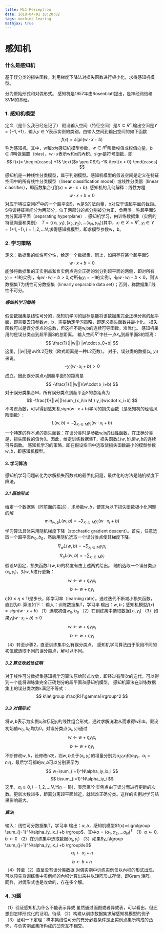 ```yaml
---
title: ML1-Perceptron
date: 2018-04-01 18:20:02
tags: machine learing
mathjax: true
---
```

# 感知机
### 什么是感知机
基于误分类的损失函数，利用梯度下降法对损失函数进行极小化，求得感知机模型。
<!-- more -->
分为原始形式和对偶形式。
感知机是1957年由Rosenblatt提出，是神经网络和SVM的基础。

### 1. 感知机模型
定义（是什么我已经忘记了）
假设输入空间（特征空间）是$X \subseteq R^n$,输出空间是$Y = \{ -1,+1 \}$，输入$y\in Y$表示实例的类别。由输入空间到输出空间的如下函数
$$
f(x)=sign (w\cdot x + b)
$$
称为感知机。其中，w和b为感知机模型参数，$w \in R^n$叫做权值或权值向量，$b \in R$叫做偏置（bias），$w \cdot x$表示w和x的內积。sign是符号函数，即
$$
f(x)=
\begin{cases}
+1& \text{$x \geq 0$}\\
-1& \text{x < 0}
\end{cases}
$$
感知机是一种线性分类模型，属于判别模型。感知机模型的假设空间是定义在特征空间中的所有线性分类模型（linear classification model）或线性分类器（linear classifier），即函数集合$\{f|f(x)=w\cdot x+b\}$.
感知机的几何解释：线性方程
$$
w\cdot x+b=0
$$
对应于特征空间$R^n$中的一个超平面S，w是S的法向量，b对应于该超平面的截距。S将该特征空间分为两部分，位于两部分的点分别被分为正、负两类。称超平面S为分离超平面（separating hyperplane）.
​	感知机学习，由训练数据集（实例的特征向量和类别）
​	$T=\{(x_1,y_1),(x_2,y_2),...(x_N,y_N)\}$其中，$x_i \in X=R^n,y_i \in Y=\{+1,-1\},i=1,2,...N$,求得感知机模型，即求模型参数w，b。

### 2. 学习策略
定义：数据集的线性可分性，给定一个数据集，同上，如果存在某个超平面S
$$
w\cdot x+b=0
$$
能够将数据集的正实例点和负实例点完全正确的划分到超平面的两侧，即对所有$y_i=+1$的实例i，有$w\cdot w_i+b>0$,对所有$y_i=-1$的实例i，有$w\cdot w_i+b<0$，则该数据集T为线性可分数据集（linearly separable data set）；否则，称数据集T线性不可分。

##### 感知机学习策略
假设数据集是线性可分的，感知机学习的目标是能将该数据集完全正确分离的超平面，即需要去顶参数w，b，需要确定学习策略，即定义损失函数并最小化。
损失函数可以是误分类点的总数，但这样不是w,b的连续可导函数，难优化。
感知机采用的是误分类点到超平面S的总距离。
输入空间$R^n$中任一点$x_o$到超平面S的距离：
$$
\frac{1}{||w||} |w\cdot x_0+b|
$$
这里，$||w||$是$w的L2$范数（欧式距离是一种$L2$范数）。
对于，误分类的数据$(x_i,y_i)$来说，
$$
-y_i(w\cdot x_i +b)>0
$$
成立。因此误分类点$x_i$到超平面S的距离是
$$
-\frac{1}{||w||}(w\cdot x_i+b)
$$
对于误分类集合M，所有误分类点到超平面S的总距离为
$$
-\frac{1}{||w||}\sum_{x_i\in M } y_i(w\cdot x_i+b)
$$
不考虑范数，可以得到感知机$sign(w\cdot x+b)$学习的损失函数（是感知机的经验风险函数）:
$$
L(w,b)=-\sum_{x_i\in M } y_i(w\cdot x_i+b)
$$
一个特定的样本点的损失函数：在误分类时是参数w,b的线性函数，在正确分类是，损失函数的值为0。因此，给定训练数据集T，损失函数$L(w,b)是w,b$的连续可导函数。
感知机学习的策略，即在假设空间中选取使损失函数最小的模型参数$w,b$，即感知机模型。

#### 3. 学习算法
感知机学习问题转化为求解损失函数式的最优化问题，最优化的方法是随机梯度下降法。
##### 3.1 原始形式
给定一个数据集（同前面的描述），求参数$w,b$，使其为以下损失函数极小化问题的解
$$
\min_{w,b}L(w,b)=-\sum_{x_i\in M } y_i(w\cdot x_i+b)
$$
学习算法具体采用随机梯度下降（stochastic gradient descent）。首先，任意选取一个超平面$w_0,b_0$，然后用随机选取一个误分类点使其梯度下降。
$$
\nabla_wL(w,b)=-\sum_{x_i\in M}y_ix_i
$$
$$
\nabla_bL(w,b)=-\sum_{x_i\in M}y_i
$$
假设M固定，损失函数$L(w,b)$的梯度有由上述两式给出。
随机选取一个误分类点$(x_i,y_i)$，对$w,b$进行更新：
$$
w\gets w+\eta y_ix_i
$$
$$
b\gets w+\eta y_i
$$
$\eta(0\le \eta \le 1)$是步长，即学习率（learning rate）。通过迭代不断减小损失函数，直到为0.
算法如下：
输入：训练数据集T，学习率
输出：$w,b$；感知机模型$f(x)=sign (w\cdot x + b)$
（1）选取初值$w_0,b_0$
（2）在训练集中选取数据$(x_i,y_i)$
（3）如果$y_i(w\cdot x_i+b)\le 0$
$$
w\gets w+\eta y_ix_i
$$
$$
b\gets w+\eta y_i
$$
（4）转至步骤2，直至训练集中么有误分类点。
感知机学习算法由于采用不同的初值或选取不同的误分类点，解可以不同。
##### 3.2 算法收敛性证明
对于线性可分数据集感知机学习算法原始形式收敛，即经过有限次的迭代，可以得到一个能将训练集完全正确划分的超平面和感知机模型。
感知机算法在训练数据集上的误分类次数k满足不等式：
$$
k\le\lgroup \frac{R}{\gamma}\rgroup^2
$$

##### 3.3 对偶形式
将$w,b$表示为实例$x_i$和标记$y_i$的线性组合形式，通过求解洗漱从而求得$w$和$b$。假设初始值$w_0,b_0$均为0。对误分类点$(x_i,y_i)$通过
$$
w\gets w+\eta y_ix_i
$$
$$
b\gets w+\eta y_i
$$
不断修改$w,b$，设修改n次，则$w,b$关于$(x_i,y_i)$的增量分别为$\alpha_iy_ix_i$和$\alpha_iy_i$，$\alpha_i=n_i\eta$，最后学习都的$w,b$可以分别表示为
$$
w=\sum_{i=1}^N\alpha_iy_ix_i 
$$
$$
b\sum_{i=1}^N\alpha_iy_i
$$
这里，$\alpha_i\ge0,i=1,2,...N$,当$\eta=1$时，表示第$i$个实例点由于误分而进行更新的次数。更新次数越多，距离分离超平面越近，就越难正确分类。这样的实例对学习结果影响最大。
##### 算法
输入：线性可分数据集T，学习率
输出：$\alpha,b$，感知机模型$f(x)=sign\lgroup \sum_{j=1}^N\alpha_iy_ix_i +b \rgroup$，其中$\alpha=(\alpha_1,\alpha_2,...\alpha_N)^T$
（1）$\alpha \gets 0,b\gets 0$
（2）在训练集中选取数据$(x_i,y_i)$
（3）如果$y_i\lgroup \sum_{j=1}^N\alpha_iy_ix_i +b \rgroup\le0$
$$
\alpha_i\gets\alpha_i+\eta
$$
$$
b\gets b+\eta
$$
（4）转至（2）直至没有误分类数据
对偶实例中训练实例仅以內积的形式出现，可以预先将训练集中实例间的內积计算出来并以矩阵形式存储，即Gram 矩阵。
同样，对偶形式也是收敛的，存在多个解。
### 4. 习题
（1）验证感知机为什么不能表示异或
虽然通过画图或者异或表，可以看出，但还想到怎样形式化的证明。待续
（2）构建从训练数据集求解感知机模型的例子
（3）证明一下定理：样本集线性可分的充分必要条件是正实例点集所构成的凸壳，与负实例点集所构成的凹壳互不相交。

